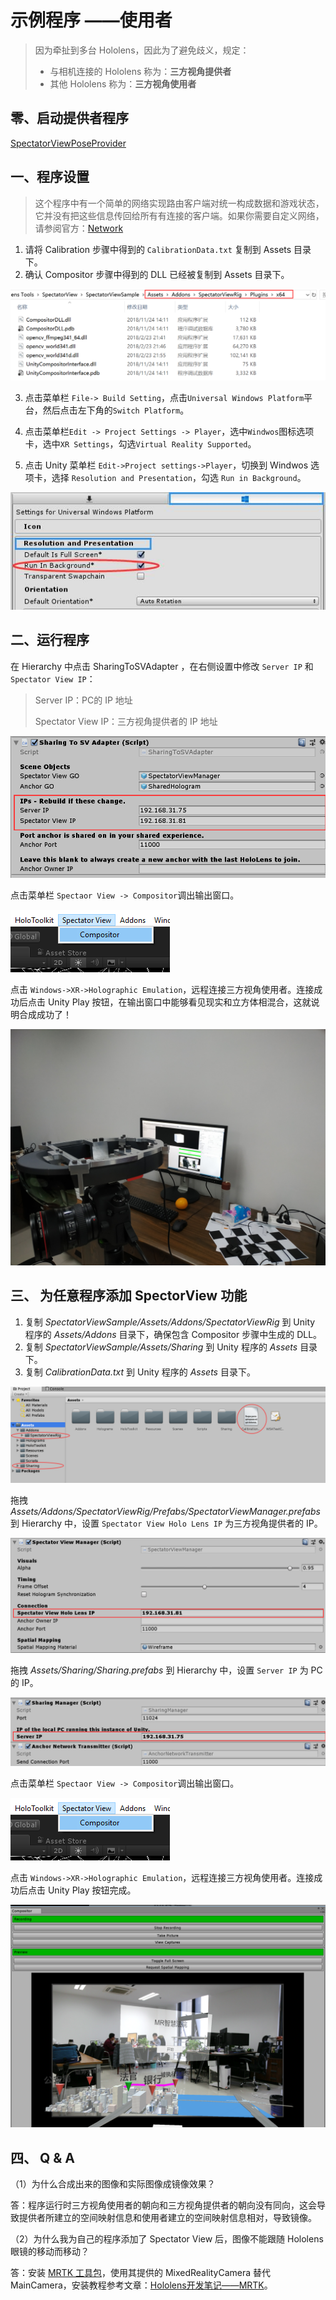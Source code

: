 # 示例程序 ——使用者

>因为牵扯到多台 Hololens，因此为了避免歧义，规定：
>
>- 与相机连接的 Hololens 称为：**三方视角提供者**
>- 其他 Hololens 称为：**三方视角使用者**

## 零、启动提供者程序

[SpectatorViewPoseProvider](../SpectatorViewPoseProvider/README.md)

## 一、程序设置

> 这个程序中有一个简单的网络实现路由客户端对统一构成数据和游戏状态，它并没有把这些信息传回给所有有连接的客户端。如果你需要自定义网络，请参阅官方：[Network](https://github.com/Microsoft/MixedRealityCompanionKit/tree/master/SpectatorView/SpectatorViewSample#network)

1. 请将 Calibration 步骤中得到的 `CalibrationData.txt` 复制到 Assets 目录下。
2. 确认 Compositor 步骤中得到的 DLL 已经被复制到 Assets 目录下。

![](../DocumentationImages/20181125134845.png)

3. 点击菜单栏 `File-> Build Setting`，点击`Universal Windows Platform`平台，然后点击左下角的`Switch Platform`。

4. 点击菜单栏`Edit -> Project Settings -> Player`，选中`Windwos`图标选项卡，选中`XR Settings`，勾选`Virtual Reality Supported`。
5. 点击 Unity 菜单栏 `Edit->Project settings->Player`，切换到 Windwos 选项卡，选择 `Resolution and Presentation`，勾选 `Run in Background`。

![](../DocumentationImages/20181125180445.jpg)

## 二、运行程序

在 Hierarchy  中点击 SharingToSVAdapter ，在右侧设置中修改 `Server IP` 和 `Spectator View IP`：

> Server IP：PC的 IP 地址
>
> Spectator View IP：三方视角提供者的 IP 地址

![](../DocumentationImages/SharingToSVAdapter.png)

点击菜单栏 `Spectaor View -> Compositor`调出输出窗口。

![](../DocumentationImages/Compositor_MenuItem.png)

点击 `Windows->XR->Holographic Emulation`，远程连接三方视角使用者。连接成功后点击 Unity Play 按钮，在输出窗口中能够看见现实和立方体相混合，这就说明合成成功了！

![](../DocumentationImages/IMG_20181124_210138.jpg)

## 三、 为任意程序添加 SpectorView 功能

1. 复制 *SpectatorViewSample/Assets/Addons/SpectatorViewRig* 到 Unity 程序的 *Assets/Addons* 目录下，确保包含 Compositor 步骤中生成的 DLL。
2. 复制 *SpectatorViewSample/Assets/Sharing* 到 Unity 程序的  *Assets* 目录下。
3. 复制 *CalibrationData.txt* 到 Unity 程序的 *Assets* 目录下。

![](../DocumentationImages/20181125160934.png)

拖拽 *Assets/Addons/SpectatorViewRig/Prefabs/SpectatorViewManager.prefabs* 到 Hierarchy 中，设置 `Spectator View Holo Lens IP`  为三方视角提供者的 IP。

![](../DocumentationImages/20181125161017.png)

拖拽 *Assets/Sharing/Sharing.prefabs* 到 Hierarchy 中，设置 `Server IP`  为 PC 的 IP。

![](../DocumentationImages/20181125161034.png)

点击菜单栏 `Spectaor View -> Compositor`调出输出窗口。

![](../DocumentationImages/Compositor_MenuItem.png)

点击 `Windows->XR->Holographic Emulation`，远程连接三方视角使用者。连接成功后点击 Unity Play 按钮完成。

![](../DocumentationImages/20181125160559.png)

## 四、 Q & A

（1）为什么合成出来的图像和实际图像成镜像效果？

答：程序运行时三方视角使用者的朝向和三方视角提供者的朝向没有同向，这会导致提供者所建立的空间映射信息和使用者建立的空间映射信息相对，导致镜像。

（2）为什么我为自己的程序添加了 Spectator View 后，图像不能跟随 Hololens 眼镜的移动而移动？

答：安装 [MRTK 工具包](https://github.com/Microsoft/MixedRealityToolkit-Unity/releases/download/2017.4.2.0/HoloToolkit-Unity-2017.4.2.0.unitypackage)，使用其提供的 MixedRealityCamera 替代 MainCamera，安装教程参考文章：[Hololens开发笔记——MRTK](https://blog.csdn.net/yuanlaijike/article/details/84330011)。
